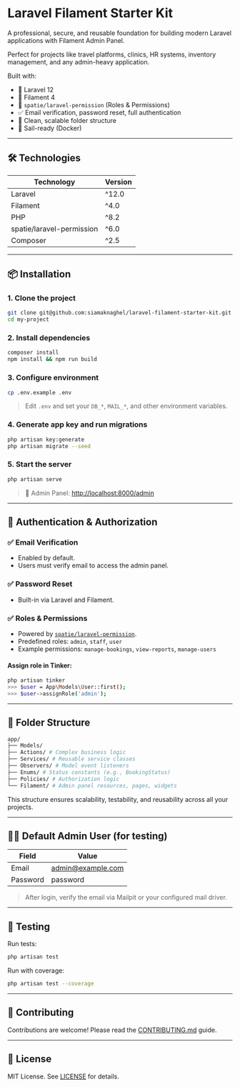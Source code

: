 # Laravel Filament Starter Kit

A professional, secure, and reusable foundation for building modern Laravel applications with Filament Admin Panel.

Perfect for projects like travel platforms, clinics, HR systems, inventory management, and any admin-heavy application.

Built with:
- 🔧 Laravel 12
- 🎨 Filament 4
- 🔐 `spatie/laravel-permission` (Roles & Permissions)
- ✅ Email verification, password reset, full authentication
- 📁 Clean, scalable folder structure
- 🐳 Sail-ready (Docker)

---

## 🛠 Technologies

| Technology | Version |
|----------|---------|
| Laravel | ^12.0 |
| Filament | ^4.0 |
| PHP | ^8.2 |
| spatie/laravel-permission | ^6.0 |
| Composer | ^2.5 |

---

## 📦 Installation

### 1. Clone the project
```bash
git clone git@github.com:siamaknaghel/laravel-filament-starter-kit.git my-project
cd my-project
```

### 2. Install dependencies
```bash
composer install
npm install && npm run build
```

### 3. Configure environment
```bash
cp .env.example .env
```

> Edit `.env` and set your `DB_*`, `MAIL_*`, and other environment variables.

### 4. Generate app key and run migrations
```bash
php artisan key:generate
php artisan migrate --seed
```

### 5. Start the server
```bash
php artisan serve
```

> 🔗 Admin Panel: [http://localhost:8000/admin](http://localhost:8000/admin)

---

## 🔐 Authentication & Authorization

### ✅ Email Verification
- Enabled by default.
- Users must verify email to access the admin panel.

### ✅ Password Reset
- Built-in via Laravel and Filament.

### ✅ Roles & Permissions
- Powered by [`spatie/laravel-permission`](https://spatie.be/docs/laravel-permission).
- Predefined roles: `admin`, `staff`, `user`
- Example permissions: `manage-bookings`, `view-reports`, `manage-users`

#### Assign role in Tinker:
```bash
php artisan tinker
>>> $user = App\Models\User::first();
>>> $user->assignRole('admin');
```

---

## 🧩 Folder Structure
```bash
app/
├── Models/
├── Actions/ # Complex business logic
├── Services/ # Reusable service classes
├── Observers/ # Model event listeners
├── Enums/ # Status constants (e.g., BookingStatus)
├── Policies/ # Authorization logic
└── Filament/ # Admin panel resources, pages, widgets
```


This structure ensures scalability, testability, and reusability across all your projects.

---

## 🧑‍💼 Default Admin User (for testing)

| Field | Value |
|------|-------|
| Email | admin@example.com |
| Password | password |

> After login, verify the email via Mailpit or your configured mail driver.

---

## 🧪 Testing

Run tests:
```bash
php artisan test
```

Run with coverage:
```bash
php artisan test --coverage
```

---

## 🤝 Contributing

Contributions are welcome! Please read the [CONTRIBUTING.md](CONTRIBUTING.md) guide.

---

## 📄 License

MIT License. See [LICENSE](LICENSE) for details.

